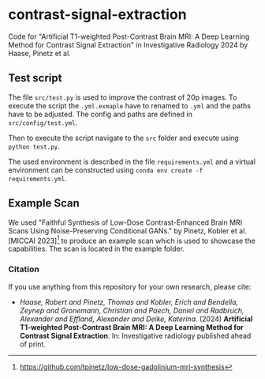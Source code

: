 # contrast-signal-extraction

Code for "Artificial T1-weighted Post-Contrast Brain MRI: A Deep Learning Method for Contrast Signal Extraction" in Investigative Radiology 2024 by Haase, Pinetz et al.


## Test script

The file `src/test.py` is used to improve the contrast of 20p images.
To execute the script the `.yml.exmaple` have to renamed to `.yml` and the paths have to be adjusted.
The config and paths are defined in `src/config/test.yml`.

Then to execute the script navigate to the `src` folder and execute using `python test.py`.

The used environment is described in the file `requirements.yml` and a virtual environment can be constructed using `conda env create -f requirements.yml`. 


## Example Scan

We used "Faithful Synthesis of Low-Dose Contrast-Enhanced Brain MRI Scans Using Noise-Preserving Conditional GANs." by Pinetz, Kobler et al. [MICCAI 2023][^1] to produce an example scan which is used to showcase the capabilities.
The scan is located in the example folder.


### Citation

If you use anything from this repository for your own research, please cite:

- *Haase, Robert and Pinetz, Thomas and Kobler, Erich and Bendella, Zeynep and Gronemann, Christian and Paech, Daniel and Radbruch, Alexander and Effland, Alexander and Deike, Katerina.* (2024) **Artificial T1-weighted Post-Contrast Brain MRI: A Deep Learning Method for Contrast Signal Extraction**. In: Investigative radiology published ahead of print.

  [^1]: https://github.com/tpinetz/low-dose-gadolinium-mri-synthesis
